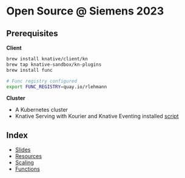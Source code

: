 # Open Source @ Siemens 2023

## Prerequisites

**Client**

```bash
brew install knative/client/kn
brew tap knative-sandbox/kn-plugins
brew install func

# Func registry configured
export FUNC_REGISTRY=quay.io/rlehmann
```

**Cluster**

* A Kubernetes cluster
* Knative Serving with Kourier and Knative Eventing installed [script](https://github.com/ReToCode/local-kind-setup)


## Index

* [Slides](./slides.pdf)
* [Resources](./1_RESOURCES.md)
* [Scaling](./2_SCALING.md)
* [Functions](./3_FUNCTIONS.md)
